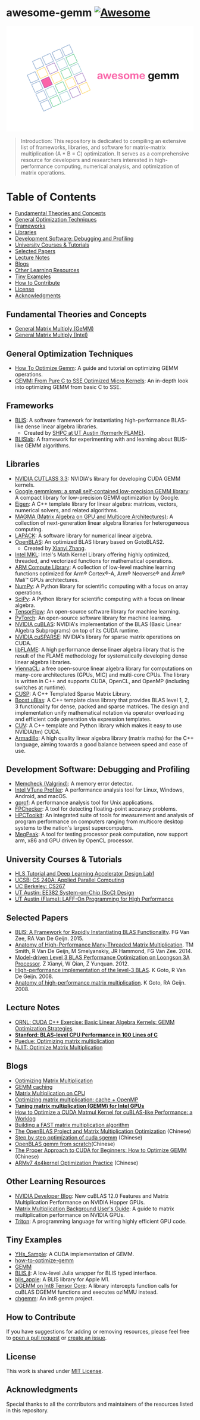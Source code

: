 # awesome-gemm [![Awesome](https://awesome.re/badge.svg)](https://awesome.re)

![awesome-gemm](./img/awesome-gemm.PNG)

> Introduction: This repository is dedicated to compiling an extensive list of frameworks, libraries, and software for matrix-matrix multiplication (A * B = C) optimization. It serves as a comprehensive resource for developers and researchers interested in high-performance computing, numerical analysis, and optimization of matrix operations.

# Table of Contents
- [Fundamental Theories and Concepts](#fundamental-theories-and-concepts)
- [General Optimization Techniques](#general-optimization-techniques)
- [Frameworks](#frameworks)
- [Libraries](#libraries)
- [Development Software: Debugging and Profiling](#development-software-debugging-and-profiling)
- [University Courses \& Tutorials](#university-courses--tutorials)
- [Selected Papers](#selected-papers)
- [Lecture Notes](#lecture-notes)
- [Blogs](#blogs)
- [Other Learning Resources](#other-learning-resources)
- [Tiny Examples](#tiny-examples)
- [How to Contribute](#how-to-contribute)
- [License](#license)
- [Acknowledgments](#acknowledgments)

## Fundamental Theories and Concepts
- [General Matrix Multiply (GeMM)](https://spatial-lang.org/gemm)
- [General Matrix Multiply (Intel)](https://www.intel.com/content/dam/develop/external/us/en/documents/intel-ocl-gemm.pdf)

## General Optimization Techniques
- [How To Optimize Gemm](https://github.com/flame/how-to-optimize-gemm): A guide and tutorial on optimizing GEMM operations.
- [GEMM: From Pure C to SSE Optimized Micro Kernels](https://www.mathematik.uni-ulm.de/~lehn/sghpc/gemm/index.html): An in-depth look into optimizing GEMM from basic C to SSE.

## Frameworks
- [BLIS](https://github.com/flame/blis): A software framework for instantiating high-performance BLAS-like dense linear algebra libraries.
  - Created by [SHPC at UT Austin (formerly FLAME)](https://shpc.oden.utexas.edu/).
- [BLISlab](https://github.com/flame/blislab): A framework for experimenting with and learning about BLIS-like GEMM algorithms.

## Libraries
- [NVIDIA CUTLASS 3.3](https://github.com/NVIDIA/cutlass): NVIDIA's library for developing CUDA GEMM kernels.
- [Google gemmlowp: a small self-contained low-precision GEMM library](https://github.com/google/gemmlowp): A compact library for low-precision GEMM optimization by Google.
- [Eigen](https://eigen.tuxfamily.org/dox/TopicWritingEfficientProductExpression.html): A C++ template library for linear algebra: matrices, vectors, numerical solvers, and related algorithms.
- [MAGMA (Matrix Algebra on GPU and Multicore Architectures)](https://icl.utk.edu/magma/): A collection of next-generation linear algebra libraries for heterogeneous computing.
- [LAPACK](https://www.netlib.org/lapack/): A software library for numerical linear algebra.
- [OpenBLAS](https://github.com/OpenMathLib/OpenBLAS?tab=readme-ov-file): An optimized BLAS library based on GotoBLAS2.
  - Created by [Xianyi Zhang](https://xianyi.github.io/).
- [Intel MKL](https://software.intel.com/content/www/us/en/develop/tools/math-kernel-library.html): Intel's Math Kernel Library offering highly optimized, threaded, and vectorized functions for mathematical operations.
- [ARM Compute Library](https://github.com/ARM-software/ComputeLibrary): A collection of low-level machine learning functions optimized for Arm® Cortex®-A, Arm® Neoverse® and Arm® Mali™ GPUs architectures.
- [NumPy](https://numpy.org/): A Python library for scientific computing with a focus on array operations.
- [SciPy](https://www.scipy.org/): A Python library for scientific computing with a focus on linear algebra.
- [TensorFlow](https://www.tensorflow.org/): An open-source software library for machine learning.
- [PyTorch](https://pytorch.org/): An open-source software library for machine learning.
- [NVIDIA cuBLAS](https://developer.nvidia.com/cublas): NVIDIA's implementation of the BLAS (Basic Linear Algebra Subprograms) on top of its CUDA runtime.
- [NVIDIA cuSPARSE](https://developer.nvidia.com/cusparse): NVIDIA's library for sparse matrix operations on CUDA.
- [libFLAME](https://shpc.oden.utexas.edu/libFLAME.html): A high performance dense linaer algebra library that is the result of the FLAME methodology for systematically developing dense linear algebra libraries.
- [ViennaCL](https://viennacl.sourceforge.net/): a free open-source linear algebra library for computations on many-core architectures (GPUs, MIC) and multi-core CPUs. The library is written in C++ and supports CUDA, OpenCL, and OpenMP (including switches at runtime).
- [CUSP](https://github.com/cusplibrary/cusplibrary): A C++ Templated Sparse Matrix Library.
- [Boost uBlas](https://www.boost.org/doc/libs/1_59_0/libs/numeric/ublas/doc/): A C++ template class library that provides BLAS level 1, 2, 3 functionality for dense, packed and sparse matrices. The design and implementation unify mathematical notation via operator overloading and efficient code generation via expression templates.
- [CUV](https://github.com/deeplearningais/CUV): A C++ template and Python library which makes it easy to use NVIDIA(tm) CUDA.
- [Armadillo](https://arma.sourceforge.net/): A high quality linear algebra library (matrix maths) for the C++ language, aiming towards a good balance between speed and ease of use.

## Development Software: Debugging and Profiling
- [Memcheck (Valgrind)](https://valgrind.org/docs/manual/mc-manual.html): A memory error detector.
- [Intel VTune Profiler](https://www.intel.com/content/www/us/en/developer/tools/oneapi/vtune-profiler.html): A performance analysis tool for Linux, Windows, Android, and macOS.
- [gprof](https://hpc.llnl.gov/software/development-environment-software/gprof): A performance analysis tool for Unix applications.
- [FPChecker](https://fpchecker.org/): A tool for detecting floating-point accuracy problems.
- [HPCToolkit](http://hpctoolkit.org/): An integrated suite of tools for measurement and analysis of program performance on computers ranging from multicore desktop systems to the nation's largest supercomputers.
- [MegPeak](https://github.com/MegEngine/MegPeak): A tool for testing processor peak computation, now support arm, x86 and GPU driven by OpenCL processor.

## University Courses & Tutorials
- [HLS Tutorial and Deep Learning Accelerator Design Lab1](https://courses.cs.washington.edu/courses/cse599s/18sp/hw/1.html)
- [UCSB: CS 240A: Applied Parallel Computing](https://sites.cs.ucsb.edu/~tyang/class/240a17/refer.html)
- [UC Berkeley: CS267](https://sites.google.com/lbl.gov/cs267-spr2023)
- [UT Austin: EE382 System-on-Chip (SoC) Design](https://users.ece.utexas.edu/~gerstl/ee382m_f18/labs/lab2.htm)
- [UT Austin (Flame): LAFF-On Programming for High Performance](https://www.cs.utexas.edu/users/flame/laff/pfhp/index.html)

## Selected Papers
- [BLIS: A Framework for Rapidly Instantiating BLAS Functionality](https://dl.acm.org/doi/10.1145/2764454). FG Van Zee, RA Van De Geijn. 2015.
- [Anatomy of High-Performance Many-Threaded Matrix Multiplication](https://ieeexplore.ieee.org/document/6877334). TM Smith, R Van De Geijn, M Smelyanskiy, JR Hammond, FG Van Zee. 2014.
- [Model-driven Level 3 BLAS Performance Optimization on Loongson 3A Processor](https://ieeexplore.ieee.org/document/6413635). Z Xianyi, W Qian, Z Yunquan. 2012.
- [High-performance implementation of the level-3 BLAS](https://dl.acm.org/doi/10.1145/1377603.1377607). K Goto, R Van De Geijn. 2008.
- [Anatomy of high-performance matrix multiplication](https://dl.acm.org/doi/10.1145/1356052.1356053). K Goto, RA Geijn. 2008.

## Lecture Notes
- [ORNL: CUDA C++ Exercise: Basic Linear Algebra Kernels: GEMM Optimization Strategies](https://bluewaters.ncsa.illinois.edu/liferay-content/image-gallery/content/BLA-final)
- **[Stanford: BLAS-level CPU Performance in 100 Lines of C](https://cs.stanford.edu/people/shadjis/blas.html)**
- [Puedue: Optimizing matrix multiplication](https://www.cs.purdue.edu/homes/grr/cs250/lab6-cache/optimizingMatrixMultiplication.pdf)
- [NJIT: Optimize Matrix Multiplication](https://web.njit.edu/~apv6/courses/hw1.html)

## Blogs
- [Optimizing Matrix Multiplication](https://coffeebeforearch.github.io/2020/06/23/mmul.html)
- [GEMM caching](https://zhuanlan.zhihu.com/p/69700540)
- [Matrix Multiplication on CPU](https://marek.ai/matrix-multiplication-on-cpu.html)
- [Optimizing matrix multiplication: cache + OpenMP](https://www.mgaillard.fr/2020/08/29/matrix-multiplication-optimizing.html)
- **[Tuning matrix multiplication (GEMM) for Intel GPUs](https://www.ibiblio.org/e-notes/webgl/gpu/mul/intel.htm)**
- [How to Optimize a CUDA Matmul Kernel for cuBLAS-like Performance: a Worklog](https://siboehm.com/articles/22/CUDA-MMM)
- [Building a FAST matrix multiplication algorithm](https://v0dro.in/blog/2018/05/01/building-a-fast-matrix-multiplication-algorithm/)
- [The OpenBLAS Project and Matrix Multiplication Optimization](https://www.leiphone.com/category/yanxishe/Puevv3ZWxn0heoEv.html) (Chinese)
- [Step by step optimization of cuda sgemm](https://github.com/wangzyon/NVIDIA_SGEMM_PRACTICE) (Chinese)
- [OpenBLAS gemm from scratch](https://zhuanlan.zhihu.com/p/65436463)(Chinese)
- [The Proper Approach to CUDA for Beginners: How to Optimize GEMM](https://zhuanlan.zhihu.com/p/478846788) (Chinese)
- [ARMv7 4x4kernel Optimization Practice](https://zhuanlan.zhihu.com/p/333799799) (Chinese)

## Other Learning Resources
- [NVIDIA Developer Blog](https://developer.nvidia.com/blog/new-cublas-12-0-features-and-matrix-multiplication-performance-on-nvidia-hopper-gpus/): New cuBLAS 12.0 Features and Matrix Multiplication Performance on NVIDIA Hopper GPUs.
- [Matrix Multiplication Background User's Guide](https://docs.nvidia.com/deeplearning/performance/dl-performance-matrix-multiplication/index.html): A guide to matrix multiplication performance on NVIDIA GPUs.
- [Triton](https://triton-lang.org/main/getting-started/tutorials/03-matrix-multiplication.html): A programming language for writing highly efficient GPU code.

## Tiny Examples
- [YHs_Sample](https://github.com/Yinghan-Li/YHs_Sample): A CUDA implementation of GEMM.
- [how-to-optimize-gemm](https://github.com/tpoisonooo/how-to-optimize-gemm)
- [GEMM](https://github.com/iVishalr/GEMM)
- [BLIS.jl](https://github.com/JuliaLinearAlgebra/BLIS.jl): A  low-level Julia wrapper for BLIS typed interface.
- [blis_apple](https://github.com/xrq-phys/blis_apple): A BLIS library for Apple M1.
- [DGEMM on Int8 Tensor Core](https://github.com/enp1s0/ozIMMU): A library intercepts function calls for cuBLAS DGEMM functions and executes ozIMMU instead.
- [chgemm](https://github.com/tpoisonooo/chgemm): An int8 gemm project.

## How to Contribute
If you have suggestions for adding or removing resources, please feel free to [open a pull request](#) or [create an issue](#).

## License
This work is shared under [MIT License](#).

## Acknowledgments
Special thanks to all the contributors and maintainers of the resources listed in this repository.

